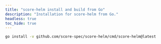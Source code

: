 ```yaml
---
title: "score-helm install and build from Go"
description: "Installation for score-helm from Go."
headless: true
toc_hide: true
---
```


```bash
go install -v github.com/score-spec/score-helm/cmd/score-helm@latest
```

